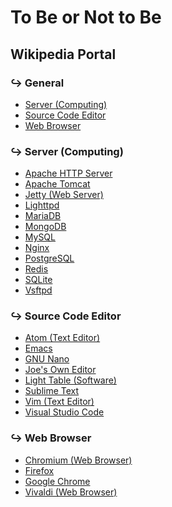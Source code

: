 # To Be or Not to Be

## Wikipedia Portal

### ↪  General

- [Server (Computing)](https://en.wikipedia.org/wiki/Server_(computing))
- [Source Code Editor](https://en.wikipedia.org/wiki/Source_code_editor)
- [Web Browser](https://en.wikipedia.org/wiki/Web_browser)

### ↪  Server (Computing)

- [Apache HTTP Server](https://en.wikipedia.org/wiki/Apache_HTTP_Server)
- [Apache Tomcat](https://en.wikipedia.org/wiki/Apache_Tomcat)
- [Jetty (Web Server)](https://en.wikipedia.org/wiki/Jetty_(web_server))
- [Lighttpd](https://en.wikipedia.org/wiki/Lighttpd)
- [MariaDB](https://en.wikipedia.org/wiki/MariaDB)
- [MongoDB](https://en.wikipedia.org/wiki/MongoDB)
- [MySQL](https://en.wikipedia.org/wiki/MySQL)
- [Nginx](https://en.wikipedia.org/wiki/Nginx)
- [PostgreSQL](https://en.wikipedia.org/wiki/PostgreSQL)
- [Redis](https://en.wikipedia.org/wiki/Redis)
- [SQLite](https://en.wikipedia.org/wiki/SQLite)
- [Vsftpd](https://en.wikipedia.org/wiki/Vsftpd)

### ↪  Source Code Editor

- [Atom (Text Editor)](https://en.wikipedia.org/wiki/Atom_(text_editor))
- [Emacs](https://en.wikipedia.org/wiki/Emacs)
- [GNU Nano](https://en.wikipedia.org/wiki/GNU_nano)
- [Joe's Own Editor](https://en.wikipedia.org/wiki/Joe%27s_Own_Editor)
- [Light Table (Software)](https://en.wikipedia.org/wiki/Light_Table_(software))
- [Sublime Text](https://en.wikipedia.org/wiki/Sublime_Text)
- [Vim (Text Editor)](https://en.wikipedia.org/wiki/Vim_(text_editor))
- [Visual Studio Code](https://en.wikipedia.org/wiki/Visual_Studio_Code)

### ↪  Web Browser

- [Chromium (Web Browser)](https://en.wikipedia.org/wiki/Chromium_(web_browser))
- [Firefox](https://en.wikipedia.org/wiki/Firefox)
- [Google Chrome](https://en.wikipedia.org/wiki/Google_Chrome)
- [Vivaldi (Web Browser)](https://en.wikipedia.org/wiki/Vivaldi_(web_browser))
